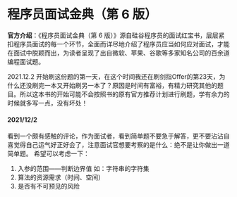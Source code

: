 # 程序员面试金典（第 6 版）

**官方介绍**：《程序员面试金典（第 6 版）》源自硅谷程序员的面试红宝书，层层紧扣程序员面试的每一个环节，全面而详尽地介绍了程序员应当如何应对面试，才能在面试中脱颖而出，为读者呈现了出自微软、苹果、谷歌等多家知名公司的百余道编程面试题。

2021.12.2
开始刷这份题的第一天，在这个时间我还在刷剑指Offer的第23天，为什么还没刷完一本又开始刷另一本了？原因是时间有富裕，有精力研究其他的题目。所以这本书的开始可能不会按照书的原有官方推荐计划进行刷题，学有余力的时候就多写一点，没有坏处！

#### 2021/12/2

看到一个颇有感触的评论，作为面试者，看到简单题不要急于解答，更不要沾沾自喜觉得自己运气好正好会了，注意面试官想要考察的是什么：绝不是让你做出一道简单题。 希望可以考虑一下：

1. 入参的范围——判断边界值 如：字符串的字符集
2. 算法的资源需求（时间、空间）
3. 是否有不可预见的风险